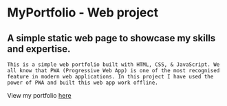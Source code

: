 # MyPortfolio - Web project

## A simple static web page to showcase my skills and expertise.

    This is a simple web portfolio built with HTML, CSS, & JavaScript. We all know that PWA (Progressive Web App) is one of the most recognised feature in modern web applications. In this project I have used the power of PWA and built this web app work offline.

View my portfolio [here](https://bhargavkuchipudi.herokuapp.com/#home)